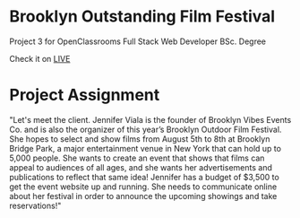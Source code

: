 # Brooklyn Outstanding Film Festival

Project 3 for OpenClassrooms Full Stack Web Developer BSc. Degree

Check it on [LIVE](https://tamaskonya.com/filmfestival)

# Project Assignment

"Let's meet the client. Jennifer Viala is the founder of Brooklyn Vibes Events Co. and is also the organizer of this year’s Brooklyn Outdoor Film Festival. She hopes to select and show films from August 5th to 8th at Brooklyn Bridge Park, a major entertainment venue in New York that can hold up to 5,000 people.
She wants to create an event that shows that films can appeal to audiences of all ages, and she wants her advertisements and publications to reflect that same idea!
Jennifer has a budget of \$3,500 to get the event website up and running. She needs to communicate online about her festival in order to announce the upcoming showings and take reservations!"
